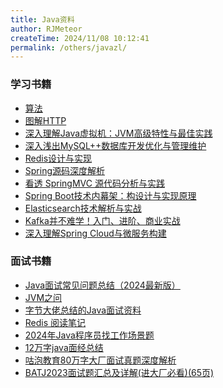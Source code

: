 ```yaml
---
title: Java资料
author: RJMeteor
createTime: 2024/11/08 10:12:41
permalink: /others/javazl/
---
```


### 学习书籍
- <a href="./learningBooks/hello.pdf" target="_blank" rel="noopener noreferrer">
      算法
      </a>
- <a href="./learningBooks/图解HTTP.pdf" target="_blank" rel="noopener noreferrer">
      图解HTTP
      </a>
- <a href="./learningBooks/深入理解Java虚拟机：JVM高级特性与最佳实践.pdf" target="_blank" rel="noopener noreferrer">
      深入理解Java虚拟机：JVM高级特性与最佳实践
      </a>
- <a href="https://leaning-book.oss-cn-shenzhen.aliyuncs.com/learningBooks/%E6%B7%B1%E5%85%A5%E6%B5%85%E5%87%BAMySQL%2B%2B%E6%95%B0%E6%8D%AE%E5%BA%93%E5%BC%80%E5%8F%91%E4%BC%98%E5%8C%96%E4%B8%8E%E7%AE%A1%E7%90%86%E7%BB%B4%E6%8A%A4.pdf" target="_blank" rel="noopener noreferrer">
      深入浅出MySQL++数据库开发优化与管理维护
      </a>
- <a href="https://leaning-book.oss-cn-shenzhen.aliyuncs.com/learningBooks/Redis%E8%AE%BE%E8%AE%A1%E4%B8%8E%E5%AE%9E%E7%8E%B0.pdf" target="_blank" rel="noopener noreferrer">
      Redis设计与实现
      </a>  
- <a href="https://leaning-book.oss-cn-shenzhen.aliyuncs.com/learningBooks/Spring%E6%BA%90%E7%A0%81%E6%B7%B1%E5%BA%A6%E8%A7%A3%E6%9E%90.pdf" target="_blank" rel="noopener noreferrer">
      Spring源码深度解析
      </a>
- <a href="https://leaning-book.oss-cn-shenzhen.aliyuncs.com/learningBooks/%E7%9C%8B%E9%80%8F%20springMvc%20%E6%BA%90%E4%BB%A3%E7%A0%81%E5%88%86%E6%9E%90%E4%B8%8E%E5%AE%9E%E8%B7%B5.pdf" target="_blank" rel="noopener noreferrer">
      看透 SpringMVC 源代码分析与实践
      </a>
- <a href="./learningBooks/Spring Boot技术内幕架：构设计与实现原理.pdf" target="_blank" rel="noopener noreferrer">
      Spring Boot技术内幕架：构设计与实现原理
      </a>
- <a href="https://leaning-book.oss-cn-shenzhen.aliyuncs.com/learningBooks/Elasticsearch%E6%8A%80%E6%9C%AF%E8%A7%A3%E6%9E%90%E4%B8%8E%E5%AE%9E%E6%88%98.pdf" target="_blank" rel="noopener noreferrer">
      Elasticsearch技术解析与实战
      </a>
- <a href="https://leaning-book.oss-cn-shenzhen.aliyuncs.com/learningBooks/Kafka%E5%B9%B6%E4%B8%8D%E9%9A%BE%E5%AD%A6%EF%BC%81%E5%85%A5%E9%97%A8%E3%80%81%E8%BF%9B%E9%98%B6%E3%80%81%E5%95%86%E4%B8%9A%E5%AE%9E%E6%88%98.pdf" target="_blank" rel="noopener noreferrer">
      Kafka并不难学！入门、进阶、商业实战
      </a>
- <a href="https://leaning-book.oss-cn-shenzhen.aliyuncs.com/learningBooks/%E6%B7%B1%E5%85%A5%E7%90%86%E8%A7%A3Spring%20Cloud%E4%B8%8E%E5%BE%AE%E6%9C%8D%E5%8A%A1%E6%9E%84%E5%BB%BA.pdf" target="_blank" rel="noopener noreferrer">
      深入理解Spring Cloud与微服务构建
      </a>


### 面试书籍

- <a href="./eightPartEssay/Java面试常见问题总结（2024最新版）.pdf" target="_blank" rel="noopener noreferrer">
      Java面试常见问题总结（2024最新版）
      </a>
- <a href="./eightPartEssay/JVM之问.pdf" target="_blank" rel="noopener noreferrer">
      JVM之问
      </a>
- <a href="./eightPartEssay/字节大佬总结的Java面试资料.pdf" target="_blank" rel="noopener noreferrer">
      字节大佬总结的Java面试资料
      </a> 
- <a href="./eightPartEssay/Redis 阅读笔记.pdf" target="_blank" rel="noopener noreferrer">
      Redis 阅读笔记
      </a>  
- <a href="./eightPartEssay/2024年Java程序员找工作场景题.pdf" target="_blank" rel="noopener noreferrer">
      2024年Java程序员找工作场景题
      </a>
- <a href="./eightPartEssay/12万字java面经总结.pdf" target="_blank" rel="noopener noreferrer">
     12万字java面经总结
      </a>  
- <a href="https://leaning-book.oss-cn-shenzhen.aliyuncs.com/eightPartEssay/%E5%92%95%E6%B3%A1%E6%95%99%E8%82%B280%E4%B8%87%E5%AD%97%E5%A4%A7%E5%8E%82%E9%9D%A2%E8%AF%95%E7%9C%9F%E9%A2%98%E6%B7%B1%E5%BA%A6%E8%A7%A3%E6%9E%90.pdf" target="_blank" rel="noopener noreferrer">
      咕泡教育80万字大厂面试真题深度解析
      </a>
- <a href="./eightPartEssay/BATJ2023面试题汇总及详解(进大厂必看)(65页).pdf" target="_blank" rel="noopener noreferrer">
      BATJ2023面试题汇总及详解(进大厂必看)(65页)
      </a>

